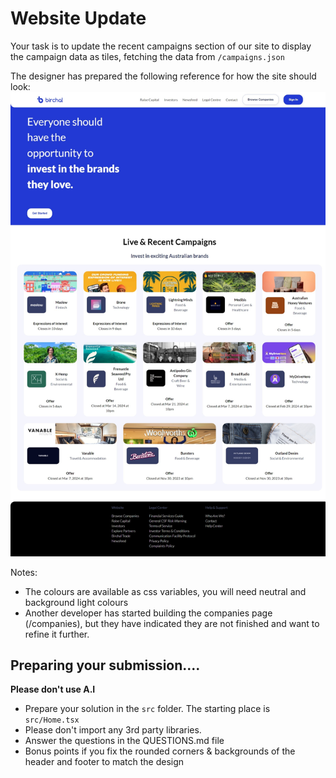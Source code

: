 # Website Update

Your task is to update the recent campaigns section of our site to display the campaign data as tiles, fetching the data from `/campaigns.json`

The designer has prepared the following reference for how the site should look:
![Design](design.jpg)

Notes:
* The colours are available as css variables, you will need neutral and background light colours
* Another developer has started building the companies page (/companies), but they have indicated they are not finished and want to refine it further.

## Preparing your submission....

__Please don't use A.I__

- Prepare your solution in the `src` folder. The starting place is `src/Home.tsx`
- Please don't import any 3rd party libraries.
- Answer the questions in the QUESTIONS.md file
- Bonus points if you fix the rounded corners & backgrounds of the header and footer to match the design
